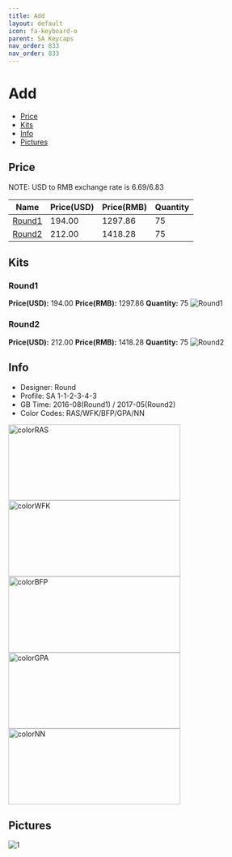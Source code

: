 ```yaml
---
title: Add 
layout: default
icon: fa-keyboard-o
parent: SA Keycaps
nav_order: 833
nav_order: 833
---
```


# Add 

* [Price](#price)
* [Kits](#kits)
* [Info](#info)
* [Pictures](#pictures)


## Price  
NOTE: USD to RMB exchange rate is 6.69/6.83

| Name          | Price(USD)    |  Price(RMB) |  Quantity |
| ------------- | ------------- |  ---------- |  -------- |
|[Round1](#round1)|194.00|1297.86|75|
|[Round2](#round2)|212.00|1418.28|75|


## Kits
### Round1
**Price(USD):** 194.00    **Price(RMB):** 1297.86    **Quantity:** 75
<img src="{{ 'assets/images/sa-keycaps/add/kits_pics/round1.png' | relative_url }}" alt="Round1" class="image featured">

### Round2
**Price(USD):** 212.00    **Price(RMB):** 1418.28    **Quantity:** 75
<img src="{{ 'assets/images/sa-keycaps/add/kits_pics/round2.png' | relative_url }}" alt="Round2" class="image featured">


## Info
* Designer: Round
* Profile: SA 1-1-2-3-4-3
* GB Time: 2016-08(Round1) / 2017-05(Round2)
* Color Codes: RAS/WFK/BFP/GPA/NN  
<img src="{{ 'assets/images/sa-keycaps/SP_ColorCodes/abs/SP_Abs_ColorCodes_RAS.png' | relative_url }}" alt="colorRAS" height="150" width="340">
<img src="{{ 'assets/images/sa-keycaps/SP_ColorCodes/abs/SP_Abs_ColorCodes_WFK.png' | relative_url }}" alt="colorWFK" height="150" width="340">
<img src="{{ 'assets/images/sa-keycaps/SP_ColorCodes/abs/SP_Abs_ColorCodes_BFP.png' | relative_url }}" alt="colorBFP" height="150" width="340">
<img src="{{ 'assets/images/sa-keycaps/SP_ColorCodes/abs/SP_Abs_ColorCodes_GPA.png' | relative_url }}" alt="colorGPA" height="150" width="340">
<img src="{{ 'assets/images/sa-keycaps/SP_ColorCodes/abs/SP_Abs_ColorCodes_NN.png' | relative_url }}" alt="colorNN" height="150" width="340">


## Pictures
<img src="{{ 'assets/images/sa-keycaps/add/rendering_pics/1.jpg' | relative_url }}" alt="1" class="image featured">
